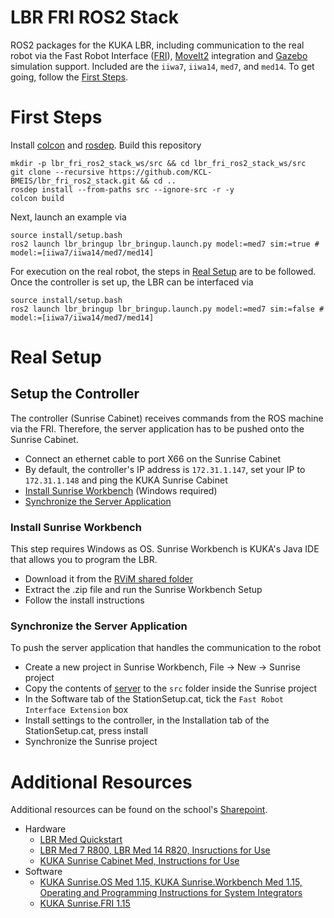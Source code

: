 # LBR FRI ROS2 Stack
ROS2 packages for the KUKA LBR, including communication to the real robot via the Fast Robot Interface ([FRI](https://github.com/KCL-BMEIS/fri)), [MoveIt2](https://moveit.ros.org/) integration and [Gazebo](http://gazebosim.org/) simulation support. Included are the `iiwa7`, `iiwa14`, `med7`, and `med14`. To get going, follow the [First Steps](#first-steps).

# First Steps
Install [colcon](https://docs.ros.org/en/foxy/Tutorials/Colcon-Tutorial.html#install-colcon) and [rosdep](https://docs.ros.org/en/crystal/Installation/Linux-Install-Binary.html#installing-and-initializing-rosdep). Build this repository
```shell
mkdir -p lbr_fri_ros2_stack_ws/src && cd lbr_fri_ros2_stack_ws/src
git clone --recursive https://github.com/KCL-BMEIS/lbr_fri_ros2_stack.git && cd ..
rosdep install --from-paths src --ignore-src -r -y
colcon build
```
Next, launch an example via
```shell
source install/setup.bash
ros2 launch lbr_bringup lbr_bringup.launch.py model:=med7 sim:=true # model:=[iiwa7/iiwa14/med7/med14]
```
For execution on the real robot, the steps in [Real Setup](#real-setup) are to be followed. Once the controller is set up, the LBR can be interfaced via
```shell
source install/setup.bash
ros2 launch lbr_bringup lbr_bringup.launch.py model:=med7 sim:=false # model:=[iiwa7/iiwa14/med7/med14]
```

# Real Setup
## Setup the Controller
The controller (Sunrise Cabinet) receives commands from the ROS machine via the FRI. Therefore, the server application has to be pushed onto the Sunrise Cabinet.
- Connect an ethernet cable to port X66 on the Sunrise Cabinet
- By default, the controller's IP address is `172.31.1.147`, set your IP to `172.31.1.148` and ping the KUKA Sunrise Cabinet
- [Install Sunrise Workbench](#####install-sunrise-workbench) (Windows required)
- [Synchronize the Server Application](#####synchronize-the-server-application)
### Install Sunrise Workbench
This step requires Windows as OS. Sunrise Workbench is KUKA's Java IDE that allows you to program the LBR. 
* Download it from the [RViM shared folder](https://emckclac.sharepoint.com/:u:/s/MT-BMEIS-RVIM/ETBf6gp3Ko5EvtJVziR8MZ4BLdeX8ysF13jTVmVreq0iZA?e=XJyagD) 
* Extract the .zip file and run the Sunrise Workbench Setup
* Follow the install instructions
### Synchronize the Server Application
To push the server application that handles the communication to the robot
 - Create a new project in Sunrise Workbench, File -> New -> Sunrise project
 - Copy the contents of [server](server) to the `src` folder inside the Sunrise project 
 - In the Software tab of the StationSetup.cat, tick the `Fast Robot Interface Extension` box
 - Install settings to the controller, in the Installation tab of the StationSetup.cat, press install
 - Synchronize the Sunrise project

# Additional Resources
Additional resources can be found on the school's [Sharepoint](https://emckclac.sharepoint.com).
 - Hardware
    - [LBR Med Quickstart](https://emckclac.sharepoint.com/sites/MT-BMEIS-RVIM/Shared%20Documents/docs/inventory/kuka_lbr_med_7_R800/LBR_Med_Quick_Start_en.pdf)
    - [LBR Med 7 R800, LBR Med 14 R820, Insructions for Use](https://emckclac.sharepoint.com/sites/MT-BMEIS-RVIM/Shared%20Documents/docs/inventory/kuka_lbr_med_7_R800/GA_LBR_Med_en.pdf)
    - [KUKA Sunrise Cabinet Med, Instructions for Use](https://emckclac.sharepoint.com/sites/MT-BMEIS-RVIM/Shared%20Documents/docs/inventory/kuka_lbr_med_7_R800/GA_KUKA_Sunrise_Cabinet_Med_en.pdf)
 - Software
    - [KUKA Sunrise.OS Med 1.15, KUKA Sunrise.Workbench Med 1.15, Operating and Programming Instructions for System Integrators](https://emckclac.sharepoint.com/sites/MT-BMEIS-RVIM/Shared%20Documents/docs/inventory/kuka_lbr_med_7_R800/GA_KUKA_SunriseOS_Med_115_en.pdf)
    - [KUKA Sunrise.FRI 1.15](https://emckclac.sharepoint.com/sites/MT-BMEIS-RVIM/Shared%20Documents/docs/inventory/kuka_lbr_med_7_R800/KUKA_SunriseFRI_115_en.pdf)
